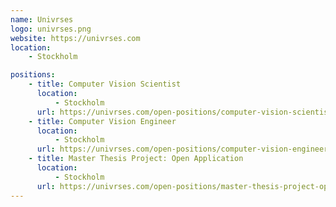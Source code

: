 ```yaml
---
name: Univrses
logo: univrses.png
website: https://univrses.com
location:
    - Stockholm

positions:
    - title: Computer Vision Scientist
      location:
          - Stockholm
      url: https://univrses.com/open-positions/computer-vision-scientist/
    - title: Computer Vision Engineer
      location:
          - Stockholm
      url: https://univrses.com/open-positions/computer-vision-engineers/
    - title: Master Thesis Project: Open Application
      location:
          - Stockholm
      url: https://univrses.com/open-positions/master-thesis-project-open-application/
---
```

